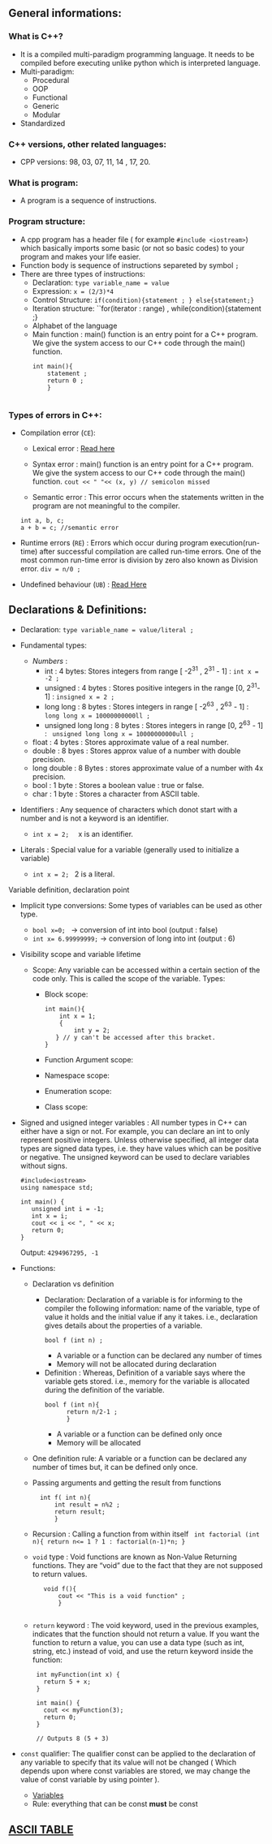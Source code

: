 ## General informations:

### What is C++?
- It is a compiled multi-paradigm programming language. It needs to be compiled before executing unlike python which is interpreted language.
- Multi-paradigm:
    * Procedural
    * OOP
    * Functional
    * Generic
    * Modular
- Standardized

### C++ versions, other related languages:
- CPP versions: 98, 03, 07, 11, 14 , 17, 20.

### What is program:
- A program is a sequence of instructions.

### Program structure:
- A cpp program has a header file ( for example ``` #include <iostream> ```) which basically imports some basic (or not so basic codes) to your program and makes your life easier.
- Function body is sequence of instructions separeted by symbol `` ; ``
- There are three types of instructions:
    - Declaration: `` type variable_name = value ``
    -  Expression: `` x = (2/3)*4 ``
    -  Control Structure: ``if(condition){statement ; } else{statement;} ``
    -  Iteration structure: ``for(iterator : range) , while(condition){statement ;}
    - Alphabet of the language
    - Main function : main() function is an entry point for a C++ program. We give the system access to our C++ code through the main() function. 
        ```
        int main(){
            statement ; 
            return 0 ;
            }
         
    
### Types of errors in C++:
   - Compilation error (`CE`):
        - Lexical error : [Read here](https://www.geeksforgeeks.org/lexical-error/)
        
        - Syntax error : main() function is an entry point for a C++ program. We give the system                access to our C++ code through the main() function.
        ``` cout << " "<< (x, y) // semicolon missed ```
        
        - Semantic error : This error occurs when the statements written in the program are not                 meaningful to the compiler.
        ```   
        int a, b, c;
        a + b = c; //semantic error
        ```
        
  - Runtime errors (`RE`) : Errors which occur during program execution(run-time) after successful      compilation are called run-time errors. One of the most common run-time error is division by zero      also known as Division error.
    ```div = n/0 ; ```
    
   - Undefined behaviour (`UB`) : [Read Here](https://bit.ly/33dHDlQ)
    


## Declarations & Definitions:
- Declaration: ``` type variable_name = value/literal ; ```
- Fundamental types:
  - *Numbers* :
     - int : 4 bytes: Stores integers from range [ -2<sup>31</sup> , 2<sup>31</sup> - 1] : ``int x = -2 ;``
     - unsigned : 4 bytes : Stores positive integers in the range [0, 2<sup>31</sup>-1] : ``insigned x = 2 ; ``
     - long long : 8 bytes :  Stores integers in range [ -2<sup>63</sup> , 2<sup>63</sup> - 1] : ```long long x = 10000000000ll ;```
     - unsigned long long : 8 bytes : Stores integers in range [0, 2<sup>63</sup> - 1] : ``` unsigned long long x = 10000000000ull ;```
  - float :  4 bytes : Stores approximate value of a real number.
  - double :  8 byes : Stores approx value of a number with double precision.
  - long double :  8 Bytes :  stores approximate value of a number with 4x precision.
  - bool : 1 byte : Stores a boolean value : true or false.
  - char : 1 byte : Stores a character from ASCII table.

- Identifiers : Any sequence of characters which donot start with a number and is not a keyword is an identifier.
    - ``` int x = 2;   ``` x is an identifier. 
- Literals : Special value for a variable (generally used to initialize a variable)
    - ```int x = 2; ``` 2 is a literal.
    
Variable definition, declaration point

- Implicit type conversions: Some types of variables can be used as other type.
    - ```bool x=0; ``` &rarr; conversion of int into bool (output : false)
    - ``` int x= 6.99999999; ``` &rarr; conversion of long into int (output : 6)
 
 
- Visibility scope and variable lifetime
    - Scope: Any variable can be accessed within a certain section of the code only. This is called         the scope of the variable. Types:
    
        * Block scope: 
            ``` 
            int main(){
                int x = 1;
                {   
                    int y = 2;
               } // y can't be accessed after this bracket.
            } 
            ```
                               
        * Function Argument scope:
        * Namespace scope:
        * Enumeration scope:
        * Class scope:
 
 
- Signed and usigned integer variables :
    All number types in C++ can either have a sign or not. For example, you can declare an int to only represent positive integers. Unless otherwise specified, all integer data types are signed data types, i.e. they have values which can be positive or negative. The unsigned keyword can be used to declare variables without signs.
    ```
    #include<iostream>
    using namespace std;

    int main() {
       unsigned int i = -1;
       int x = i;
       cout << i << ", " << x;
       return 0;
    }
    ```
    Output: 
    ``` 4294967295, -1 ```
    
- Functions:
    - Declaration vs definition
        * Declaration: Declaration of a variable is for informing to the compiler the following                 information: name of the variable, type of value it holds and the initial value if any it             takes. i.e., declaration gives details about the properties of a variable.
            ``` 
            bool f (int n) ;
            ```
            - A variable or a function can be declared any number of times
            - Memory will not be allocated during declaration
        * Definition : Whereas, Definition of a variable says where the variable gets stored. i.e.,             memory for the variable is allocated during the definition of the variable.
            ``` 
            bool f (int n){
                  return n/2-1 ; 
                  }
             ```
             - A variable or a function can be defined only once
             - Memory will be allocated
             
    - One definition rule: A variable or a function can be declared any number of times but, it can         be defined only once.
    
    - Passing arguments and getting the result from functions
      ```
        int f( int n){
            int result = n%2 ;
            return result;
            }
       ```
   
    - Recursion :  Calling a function from within itself
           ``` 
            int factorial (int n){
                  return n<= 1 ? 1 : factorial(n-1)*n;
             }
           ```
        
    - `void` type : Void functions are known as Non-Value Returning functions. They are “void” due to       the fact that they are not supposed to return values.
         ``` 
            void f(){
                cout << "This is a void function" ;
                }
                    
    - `return` keyword : The void keyword, used in the previous examples, indicates that the function        should not return a value. If you want the function to return a value, you can use a data type        (such as int, string, etc.) instead of void, and use the return keyword inside the function:
       ```
        int myFunction(int x) {
          return 5 + x;
        }

        int main() {
          cout << myFunction(3);
          return 0;
        }

        // Outputs 8 (5 + 3)
        ```
        
- `const` qualifier: The qualifier const can be applied to the declaration of any variable to specify   that its value will not be changed ( Which depends upon where const variables are stored, we may     change the value of const variable by using pointer ).
    - [Variables](https://bit.ly/3oHt0Ph)
    - Rule: everything that can be const __must__ be const


## [ASCII TABLE](https://www.asciitable.com/)

